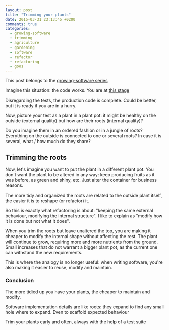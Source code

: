 ```yaml
---
layout: post
title: "Trimming your plants"
date: 2015-03-31 23:13:45 +0200
comments: true
categories: 
  - growing-software
  - trimming
  - agriculture
  - gardening
  - software
  - refactor
  - refactoring
  - goos
---
```


This post belongs to the [growing-software series](/{{site.category_dir}}/growing-software)

Imagine this situation: the code works. You are at [this stage][initial-phase]

Disregarding the tests, the production code is complete. Could be better, but it is ready if you are in a hurry.

Now, picture your test as a plant in a plant pot: it might be healthy on the outside (external quality) but how are their roots (internal quality)?

Do you imagine them in an ordered fashion or in a jungle of roots? Everything on the outside is connected to one or several roots? In case it is several, what / how much do they share?

## Trimming the roots

Now, let's imagine you want to put the plant in a different plant pot. You don't want the plant to be altered in any way: keep producing fruits as it was before, as green and shiny, etc. Just alter the container for business reasons.

The more tidy and organized the roots are related to the outside plant itself, the easier it is to reshape (or refactor) it.

So this is exactly what refactoring is about: "keeping the same external behaviour, modifying the internal structure". I like to explain as "modify how it is done but not what it does".

When you trim the roots but leave unaltered the top, you are making it cheaper to modify the internal shape without affecting the rest. The plant will continue to grow, requiring more and more nutrients from the ground. Small increases that do not warrant a bigger plant pot, as the current one can withstand the new requirements.

This is where the analogy is no longer useful: when writing software, you're also making it easier to reuse, modify and maintain.

### Conclusion

The more tidied up you have your plants, the cheaper to maintain and modify.

Software implementation details are like roots: they expand to find any small hole where to expand. Even to scaffold expected behaviour

Trim your plants early and often, always with the help of a test suite

[initial-phase]: https://github.com/alvarogarcia7/refactoring_a-first-example/commit/1ff7df4d45ee1ac5bc483b90da7ed1b68f27aef9
